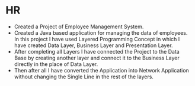 # HR
* Created a Project of Employee Management System.
* Created a Java based application for managing the data of employees. In this project I have used Layered Programming Concept in which I have created Data Layer, Business Layer and Presentation Layer.
* After completing all Layers I have connected the Project to the Data Base by creating another layer and connect it to the Business Layer directly in the place of Data Layer.
* Then after all I have converted the Application into Network Application without changing the Single Line in the rest of the
layers.
